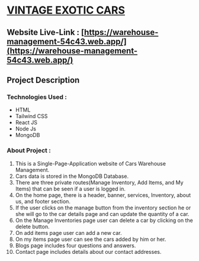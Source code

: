 # [VINTAGE EXOTIC CARS](https://warehouse-management-54c43.web.app/)

## Website Live-Link : [https://warehouse-management-54c43.web.app/](https://warehouse-management-54c43.web.app/) 

## **Project Description**

### **Technologies Used** :

* HTML
* Tailwind CSS
* React JS
* Node Js
* MongoDB

### **About Project** :

1. This is a Single-Page-Application website of Cars Warehouse Management.
2. Cars data is stored in the MongoDB Database.
3. There are three private routes(Manage Inventory, Add Items, and My Items) that can be seen if a user is logged in.
4. On the home page, there is a header, banner, services, Inventory, about us, and footer section.
5. If the user clicks on the manage button from the inventory section he or she will go to the car details page and can update the quantity of a car.
6. On the Manage Inventories page user can delete a car by clicking on the delete button.
7. On add items page user can add a new car.
8. On my items page user can see the cars added by him or her.
9. Blogs page includes four questions and answers.
10. Contact page includes details about our contact addresses.

